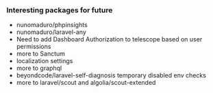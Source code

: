 ### Interesting packages for future
- nunomaduro/phpinsights
- nunomaduro/laravel-any
- Need to add Dashboard Authorization to telescope based on user permissions
- more to Sanctum
- localization settings
- more to graphql
- beyondcode/laravel-self-diagnosis temporary disabled env checks
- more to laravel/scout and algolia/scout-extended
